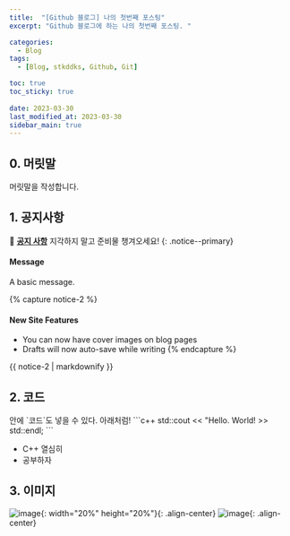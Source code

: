 ```yaml
---
title:  "[Github 블로그] 나의 첫번째 포스팅"
excerpt: "Github 블로그에 하는 나의 첫번째 포스팅. "

categories:
  - Blog
tags:
  - [Blog, stkddks, Github, Git]

toc: true
toc_sticky: true
 
date: 2023-03-30
last_modified_at: 2023-03-30
sidebar_main: true
---
```


## 0. 머릿말
머릿말을 작성합니다.

## 1. 공지사항
🌝 **<u>공지 사항</u>** 지각하지 말고 준비물 챙겨오세요!
{: .notice--primary} 

<div class="notice">
  <h4>Message</h4>
  <p>A basic message.</p>
</div>

{% capture notice-2 %}  <!--notice-2 라는 변수에 다음 텍스트 문단을 문자열로 저장한다.-->  
#### New Site Features

* You can now have cover images on blog pages
* Drafts will now auto-save while writing
{% endcapture %}  <!--캡처 끝! 여기까지의 텍스트를 변수에 저장-->

<div class="notice">
  {{ notice-2 | markdownify }} <!--div 태그 사이에 notice-2 객체를 출력하되 markdownify 한다. 즉 마크다운 화-->
</div>

## 2. 코드
<div class="notice--primary" markdown="1">
안에 `코드`도 넣을 수 있다. 아래처럼!
    ```c++
std::cout << "Hello. World! >> std::endl;
    ``` 

- C++ 열심히
- 공부하자
</div>

## 3. 이미지
![image](https://user-images.githubusercontent.com/42318591/83347976-dd69a700-a363-11ea-8e3f-4ca56ce20a87.png){: width="20%" height="20%"}{: .align-center}
![image](https://media1.giphy.com/media/jp8vmgIxRtKPmdnkyj/giphy.gif?cid=ecf05e47328ab653e6da460ffbf8bfa4a2781fac5df90c6c&rid=giphy.gif){: .align-center}